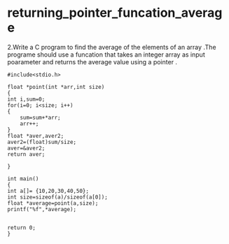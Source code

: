 # returning_pointer_funcation_average
2.Write a C program to find the average of the elements of an array .The programe should use a funcation that takes an integer array as input poarameter and returns the average value using a pointer .  


    #include<stdio.h>
    
    float *point(int *arr,int size)
    {
    int i,sum=0;
    for(i=0; i<size; i++)
    {
        sum=sum+*arr;
        arr++;
    }
    float *aver,aver2;
    aver2=(float)sum/size;
    aver=&aver2;
    return aver;

    }

    int main()
    {
    int a[]= {10,20,30,40,50};
    int size=sizeof(a)/sizeof(a[0]);
    float *average=point(a,size);
    printf("%f",*average);


    return 0;
    }


